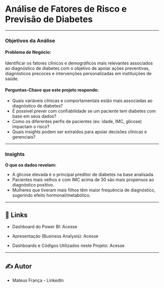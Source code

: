 # Análise de Fatores de Risco e Previsão de Diabetes

<hr>

### Objetivos da Análise

#### Problema de Negócio:

Identificar os fatores clínicos e demográficos mais relevantes associados ao diagnóstico de diabetes com o objetivo de apoiar ações preventivas, diagnósticos precoces e intervenções personalizadas em instituições de saúde.

#### Perguntas-Chave que este projeto responde:

- Quais variáveis clínicas e comportamentais estão mais associadas ao diagnóstico de diabetes?
- É possível prever com confiabilidade se um paciente tem diabetes com base em seus dados?
- Como os diferentes perfis de pacientes (ex: idade, IMC, glicose) impactam o risco?
- Quais insights podem ser extraídos para apoiar decisões clínicas e gerenciais?

<hr>

### Insights

<b>O que os dados revelam:</b>

- A glicose elevada é o principal preditor de diabetes na base analisada.
- Pacientes mais velhos e com IMC acima de 30 são mais propensos ao diagnóstico positivo.
- Mulheres que tiveram mais filhos têm maior frequência de diagnóstico, sugerindo efeito hormonal/metabólico.

<hr>

## 🔗 Links

- Dashboard do Power BI: Acesse

- Apresentação (Business Analysis): Acesse

- Dashboards e Códigos Utilizados neste Projeto: Acesse

<hr>

## ✍️ Autor

- Mateus França - LinkedIn


